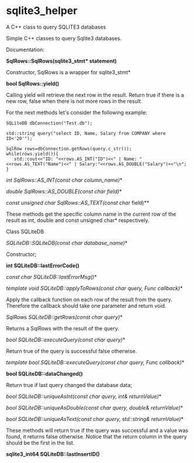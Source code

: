 # sqlite3_helper
A C++ class to query SQLITE3 databases

Simple C++ classes to query Sqlite3 databases.

Documentation:

**SqlRows::SqlRows(sqlite3_stmt\* statement)**

Constructor, SqlRows is a wrapper for sqlite3_stmt*

**bool SqlRows::yield()**

Calling yield will retrieve the next row in the result. Return true
if there is a new row, false when there is not more rows in the result.

For the next methods let's consider the following example:

    SQLiteDB dbConnection("Test.db");
	
    std::string query("select ID, Name, Salary from COMPANY where ID<'20'");

    SqlRow rows=dbConnection.getRows(query.c_str());
    while(rows.yield()){
       std::cout<<"ID: "<<rows.AS_INT("ID")<<" | Name: "<<rows.AS_TEXT("Name")<<" | Salary:"<<rows.AS_DOUBLE("Salary")<<"\n";
    }

**int SqlRows::AS_INT(const char* column_name)**

**double SqlRows::AS_DOUBLE(const char* field)**

**const unsigned char* SqlRows::AS_TEXT(const char* field)**

These methods get the specific column name in the current row of the result as int,
double and const unsigned char* respectively.

Class SQLiteDB

**SQLiteDB::SQLiteDB(const char* database_name)**

Constructor; 

**int SQLiteDB::lastErrorCode()**

**const char* SQLiteDB::lastErrorMsg()**

**template<typename Func>
void SQLiteDB::applyToRows(const char* query, Func callback)**

Apply the callback function on each row of the result from the query. Therefore
the callback should take one parameter and return void.

**SqlRows SQLiteDB::getRows(const char* query)**

Returns a SqlRows with the result of the query.

**bool SQLiteDB::executeQuery(const char* query)**

Return true of the query is successful false otherwise.

**template<typename Func>
bool SQLiteDB::executeQuery(const char* query, Func callback)**

**bool SQLiteDB::dataChanged()**

Return true if last query changed the database data;
	
**bool SQLiteDB::uniqueAsInt(const char* query, int& returnValue)**

**bool SQLiteDB::uniqueAsDouble(const char* query, double& returnValue)**

**bool SQLiteDB::uniqueAsText(const char* query, std::string& returnValue)**

These methods will return true if the query was successful and a value was found,
it returns false otherwise. Notice that the return column in the query should
be the first in the list.

**sqlite3_int64 SQLiteDB::lastInsertID()**
